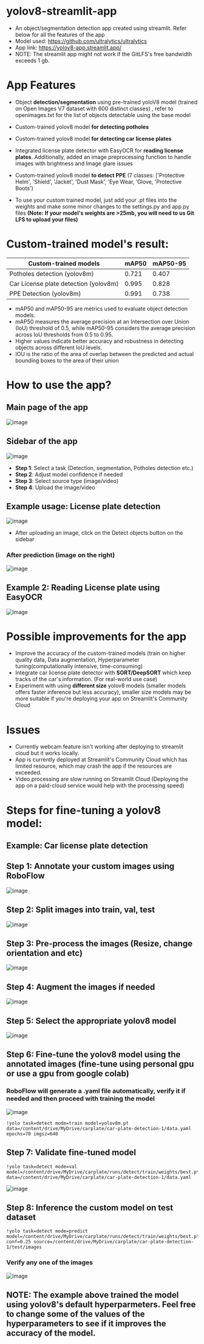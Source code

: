 # yolov8-streamlit-app 
* An object/segmentation detection app created using streamlit. Refer below for all the features of the app
* Model used: https://github.com/ultralytics/ultralytics
* App link: https://yolov8-app.streamlit.app/
* NOTE: The streamlit app might not work if the GitLFS's free bandwidth exceeds 1 gb.

# App Features 
* Object **detection/segmentation** using pre-trained yoloV8 model (trained on Open Images V7 dataset with 600 distinct classes) , refer to openimages.txt for the list of objects detectable using the base model
  
* Custom-trained yolov8 model **for detecting potholes** 
  
* Custom-trained yolov8 model **for detecting car license plates** 
  
* Integrated license plate detector with EasyOCR for **reading license plates**. Additionally, added an image preprocessing function to handle images with brightness and Image glare issues
  
* Custom-trained yolov8 model **to detect PPE** (7 classes: ['Protective Helm', 'Shield', 'Jacket', 'Dust Mask', 'Eye Wear, 'Glove, 'Protective Boots')
  
* To use your custom trained model, just add your .pt files into the weights and make some minor changes to the settings.py and app.py files **(Note: If your model's weights are >25mb, you will need to us Git LFS to upload your files)**

# Custom-trained model's result:
|    Custom-trained models    |      mAP50      | mAP50-95|
|---------------              |-----------------|-------  |
| Potholes detection (yolov8m)          |       0.721     | 0.407   |
| Car License plate detection (yolov8m)|       0.995     | 0.828   |
| PPE Detection  (yolov8m)              |       0.991     | 0.738   | 

* mAP50 and mAP50-95 are metrics used to evaluate object detection models.
* mAP50 measures the average precision at an Intersection over Union (IoU) threshold of 0.5, while mAP50-95 considers the average precision across IoU thresholds from 0.5 to 0.95.
* Higher values indicate better accuracy and robustness in detecting objects across different IoU levels.
* IOU is the ratio of the area of overlap between the predicted and actual bounding boxes to the area of their union

# How to use the app?
## Main page of the app
![image](https://github.com/ongaunjie1/yolov8-streamlit/assets/118142884/cb74c49e-a5dc-499d-ba20-a61a38b1919f)

## Sidebar of the app
![image](https://github.com/ongaunjie1/yolov8-streamlit/assets/118142884/6a181ef5-1a5c-4168-ba5f-e615273edfd9)
* **Step 1**: Select a task (Detection, segmentation, Potholes detection etc.)
* **Step 2**: Adjust model confidence if needed
* **Step 3**: Select source type (image/video)
* **Step 4**: Upload the image/video

## Example usage: License plate detection 
![image](https://github.com/ongaunjie1/yolov8-streamlit/assets/118142884/ac717b2b-84b0-4d15-a137-ad1a27e9db96)
* After uploading an image, click on the Detect objects button on the sidebar

### After prediction (image on the right)
![image](https://github.com/ongaunjie1/yolov8-streamlit/assets/118142884/68334ace-0051-4f75-9f1e-3ed7b5d1d4f8)

## Example 2: Reading License plate using EasyOCR
![image](https://github.com/ongaunjie1/yolov8-streamlit/assets/118142884/f72dde77-135d-4559-891d-65c2e16ad764)

# Possible improvements for the app
* Improve the accuracy of the custom-trained models (train on higher quality data, Data augmentation, Hyperparameter tuning(computationally intensive, time-consuming)
* Integrate car license plate detector with **SORT/DeepSORT** which keep tracks of the car's information. (For real-world use case)
* Experiment with using **different size** yolov8 models (smaller models offers faster inference but less accuracy), smaller size models may be more suitable if you're deploying your app on Streamlit's Community Cloud

# Issues
* Currently webcam feature isn't working after deploying to streamlit cloud but it works locally.
* App is currently deployed at Streamlit's Community Cloud which has limited resource, which may crash the app if the resources are exceeded.
* Video processing are slow running on Streamlit Cloud (Deploying the app on a paid-cloud service would help with the processing speed)

# Steps for fine-tuning a yolov8 model: 
## Example: Car license plate detection

## Step 1: Annotate your custom images using RoboFlow
![image](https://github.com/ongaunjie1/yolov8-streamlit/assets/118142884/ee93751a-922a-466f-bc9e-a90392cfda2f)

## Step 2: Split images into train, val, test
![image](https://github.com/ongaunjie1/YOLOv8-streamlit-app/assets/118142884/279223ed-48da-44e4-876f-ac611522451c)

## Step 3: Pre-process the images (Resize, change orientation and etc)
![image](https://github.com/ongaunjie1/YOLOv8-streamlit-app/assets/118142884/bee4e263-d10a-4856-9f7e-baea2be024a6)

## Step 4: Augment the images if needed
![image](https://github.com/ongaunjie1/yolov8-streamlit/assets/118142884/7e81982b-38a1-4373-abdb-d93ff51c766c)

## Step 5: Select the appropriate yolov8 model 
![image](https://github.com/ongaunjie1/yolov8-streamlit/assets/118142884/5f10edbf-e12b-4588-89f6-5cb4d14fe2bc)

## Step 6: Fine-tune the yolov8 model using the annotated images (fine-tune using personal gpu or use a gpu from google colab)
### RoboFlow will generate a .yaml file automatically, verify it if needed and then proceed with training the model
![image](https://github.com/ongaunjie1/yolov8-streamlit/assets/118142884/3e02d882-73ca-4ef8-b1ce-4251212f9f6f)
```
!yolo task=detect mode=train model=yolov8m.pt data=/content/drive/MyDrive/carplate/car-plate-detection-1/data.yaml epochs=70 imgsz=640 
```

## Step 7: Validate fine-tuned model
```
!yolo task=detect mode=val model=/content/drive/MyDrive/carplate/runs/detect/train/weights/best.pt data=/content/drive/MyDrive/carplate/car-plate-detection-1/data.yaml
```
![image](https://github.com/ongaunjie1/yolov8-streamlit/assets/118142884/242109a8-3859-455c-b0b3-65f2d2c7ccb7)

## Step 8: Inference the custom model on test dataset
```
!yolo task=detect mode=predict model=/content/drive/MyDrive/carplate/runs/detect/train/weights/best.pt conf=0.25 source=/content/drive/MyDrive/carplate/car-plate-detection-1/test/images
```
### Verify any one of the images
![image](https://github.com/ongaunjie1/yolov8-streamlit/assets/118142884/c673fc62-7dbe-4b94-8d39-241d56cf4522)

## NOTE: The example above trained the model using yolov8's default hyperparmeters. Feel free to change some of the values of the hyperparameters to see if it improves the accuracy of the model.



  

